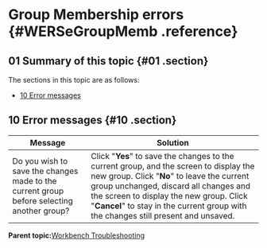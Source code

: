 # Group Membership errors {#WERSeGroupMemb .reference}

## 01 Summary of this topic {#01 .section}

The sections in this topic are as follows:

-   [10 Error messages](WERSeGroupMemb.md#10)

## 10 Error messages {#10 .section}

|Message|Solution|
|-------|--------|
|Do you wish to save the changes made to the current group before selecting another group?|Click "**Yes**" to save the changes to the current group, and the screen to display the new group. Click "**No**" to leave the current group unchanged, discard all changes and the screen to display the new group. Click "**Cancel**" to stay in the current group with the changes still present and unsaved.|

**Parent topic:**[Workbench Troubleshooting](../html/AAR950WETr.md)

